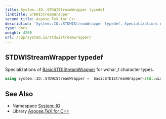 ```yaml
---
title: System::IO::STDWIStreamWrapper typedef
linktitle: STDWIStreamWrapper
second_title: Aspose.TeX for C++
description: 'System::IO::STDWIStreamWrapper typedef. Specializations of BasicSTDIStreamWrapper for wchar_t character types in C++.'
type: docs
weight: 4200
url: /cpp/system.io/stdwistreamwrapper/
---
```

## STDWIStreamWrapper typedef


Specializations of [BasicSTDIStreamWrapper](../basicstdistreamwrapper/) for wchar_t character types.

```cpp
using System::IO::STDWIStreamWrapper =  BasicSTDIStreamWrapper<std::wistream>
```

## See Also

* Namespace [System::IO](../)
* Library [Aspose.TeX for C++](../../)
